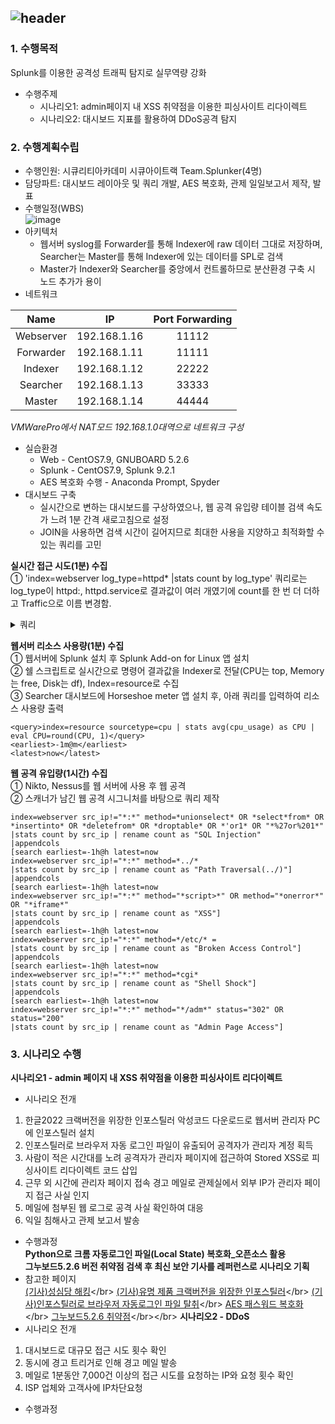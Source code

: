 ![header](https://capsule-render.vercel.app/api?type=venom&color=auto&height=200&section=header&text=스플렁크를%20이용한%20공격성%20트래픽%20탐지&fontSize=40&)
---
### 1. 수행목적</br>
Splunk를 이용한 공격성 트래픽 탐지로 실무역량 강화</br>
* 수행주제
  * 시나리오1: admin페이지 내 XSS 취약점을 이용한 피싱사이트 리다이렉트</br>
  * 시나리오2: 대시보드 지표를 활용하여 DDoS공격 탐지</br>
### 2. 수행계획수립</br>
* 수행인원: 시큐리티아카데미 시큐아이트랙 Team.Splunker(4명)</br>
* 담당파트: 대시보드 레이아웃 및 쿼리 개발, AES 복호화, 관제 일일보고서 제작, 발표</br>
* 수행일정(WBS)</br>
![image](https://github.com/mkmkkim/splunk_dashboard/assets/74914390/3c50415b-4257-44e3-9439-41a9afc3f7b6)</br>
* 아키텍처</br>
  * 웹서버 syslog를 Forwarder를 통해 Indexer에 raw 데이터 그대로 저장하며, Searcher는 Master를 통해 Indexer에 있는 데이터를 SPL로 검색</br>
  * Master가 Indexer와 Searcher를 중앙에서 컨트롤하므로 분산환경 구축 시 노드 추가가 용이 </br>
* 네트워크</br>

 | Name  | IP | Port Forwarding |
 |:---------:|:------------:|:------:|
 | Webserver | 192.168.1.16 | 11112 |
 | Forwarder | 192.168.1.11 | 11111 |
 | Indexer | 192.168.1.12 | 22222 |
 | Searcher | 192.168.1.13 | 33333 |
 | Master | 192.168.1.14 | 44444 |

_VMWarePro에서 NAT모드 192.168.1.0대역으로 네트워크 구성_
</br>
* 실습환경</br>
  * Web - CentOS7.9, GNUBOARD 5.2.6</br>
  * Splunk - CentOS7.9, Splunk 9.2.1</br>
  * AES 복호화 수행 - Anaconda Prompt, Spyder</br>
* 대시보드 구축</br>
  * 실시간으로 변하는 대시보드를 구상하였으나, 웹 공격 유입량 테이블 검색 속도가 느려 1분 간격 새로고침으로 설정</br>
  * JOIN을 사용하면 검색 시간이 길어지므로 최대한 사용을 지양하고 최적화할 수 있는 쿼리를 고민</br>

**실시간 접근 시도(1분) 수집**</br>
① 'index=webserver log_type=httpd* |stats count by log_type' 쿼리로는 log_type이 httpd:, httpd.service로 결과값이 여러 개였기에 count를 한 번 더 더하고 Traffic으로 이름 변경함.</br>

<details>
  <summary>쿼리</summary>
  <img src="./assets/query1" width=70%>
</details>

**웹서버 리소스 사용량(1분) 수집**</br>
① 웹서버에 Splunk 설치 후 Splunk Add-on for Linux 앱 설치</br>
② 쉘 스크립트로 실시간으로 명령어 결과값을 Indexer로 전달(CPU는 top, Memory는 free, Disk는 df), Index=resource로 수집</br>
③ Searcher 대시보드에 Horseshoe meter 앱 설치 후, 아래 쿼리를 입력하여 리소스 사용량 출력
```
<query>index=resource sourcetype=cpu | stats avg(cpu_usage) as CPU | eval CPU=round(CPU, 1)</query>
<earliest>-1m@m</earliest>
<latest>now</latest>
``` 
**웹 공격 유입량(1시간) 수집**</br>
① Nikto, Nessus를 웹 서버에 사용 후 웹 공격</br>
② 스캐너가 남긴 웹 공격 시그니처를 바탕으로 쿼리 제작
```
index=webserver src_ip!="*:*" method=*unionselect* OR *select*from* OR *insertinto* OR *deletefrom* OR *droptable* OR *'or1* OR "*%27or%201*"
|stats count by src_ip | rename count as "SQL Injection"
|appendcols
[search earliest=-1h@h latest=now
index=webserver src_ip!="*:*" method=*../*
|stats count by src_ip | rename count as "Path Traversal(../)"]
|appendcols
[search earliest=-1h@h latest=now
index=webserver src_ip!="*:*" method="*script>*" OR method="*onerror*" OR "*iframe*"
|stats count by src_ip | rename count as "XSS"]
|appendcols
[search earliest=-1h@h latest=now
index=webserver src_ip!="*:*" method=*/etc/* =
|stats count by src_ip | rename count as "Broken Access Control"]
|appendcols
[search earliest=-1h@h latest=now
index=webserver src_ip!="*:*" method=*cgi*
|stats count by src_ip | rename count as "Shell Shock"]
|appendcols
[search earliest=-1h@h latest=now
index=webserver src_ip!="*:*" method="*/adm*" status="302" OR status="200"
|stats count by src_ip | rename count as "Admin Page Access"]
```
### 3. 시나리오 수행</br>
__시나리오1 - admin 페이지 내 XSS 취약점을 이용한 피싱사이트 리다이렉트__</br>
* 시나리오 전개</br>
1. 한글2022 크랙버전을 위장한 인포스틸러 악성코드 다운로드로 웹서버 관리자 PC에 인포스틸러 설치</br>
2. 인포스틸러로 브라우저 자동 로그인 파일이 유출되어 공격자가 관리자 계정 획득</br>
3. 사람이 적은 시간대를 노려 공격자가 관리자 페이지에 접근하여 Stored XSS로 피싱사이트 리다이렉트 코드 삽입</br>
4. 근무 외 시간에 관리자 페이지 접속 경고 메일로 관제실에서 외부 IP가 관리자 페이지 접근 사실 인지</br>
5. 메일에 첨부된 웹 로그로 공격 사실 확인하여 대응</br>
6. 익일 침해사고 관제 보고서 발송</br>
* 수행과정</br>
**Python으로 크롬 자동로그인 파일(Local State) 복호화_오픈소스 활용**</br>
**그누보드5.2.6 버전 취약점 검색 후 최신 보안 기사를 레퍼런스로 시나리오 기획**</br>
* 참고한 페이지</br>
[(기사)성심당 해킹](https://m.boannews.com/html/detail.html?idx=129583,"성심당%20해킹")</br>
[(기사)유명 제품 크랙버전을 위장한 인포스틸러](https://m.boannews.com/html/detail.html?idx=128626,"유명%20제품%20크랙버전을%20위장한%20인포스틸러")</br>
[(기사)인포스틸러로 브라우저 자동로그인 파일 탈취](https://m.boannews.com/html/detail.html?tab_type=1&idx=127372,"인포스틸러로%20브라우저%20자동로그인%20파일%20탈취")</br>
[AES 패스워드 복호화](https://nampill.tistory.com/entry/%ED%81%AC%EB%A1%AC-%EB%B8%8C%EB%9D%BC%EC%9A%B0%EC%A0%80-%EA%B3%84%EC%A0%95%EC%A0%95%EB%B3%B4-%EC%B6%94%EC%B6%9C%EB%B9%84%EB%B0%80%EB%B2%88%ED%98%B8-%EB%B3%B5%ED%98%B8%ED%99%94,"")</br>
[그누보드5.2.6 취약점](https://github.com/gnuboard/gnuboard5/commit/630e39de16e61d6e0cc224028d20efb782436fba,"그누보드%20취약점")</br></br>
__시나리오2 - DDoS__</br>
* 시나리오 전개</br>
1. 대시보드로 대규모 접근 시도 횟수 확인</br>
2. 동시에 경고 트리거로 인해 경고 메일 발송</br>
3. 메일로 1분동안 7,000건 이상의 접근 시도를 요청하는 IP와 요청 횟수 확인</br>
4. ISP 업체와 고객사에 IP차단요청</br>
* 수행과정</br>